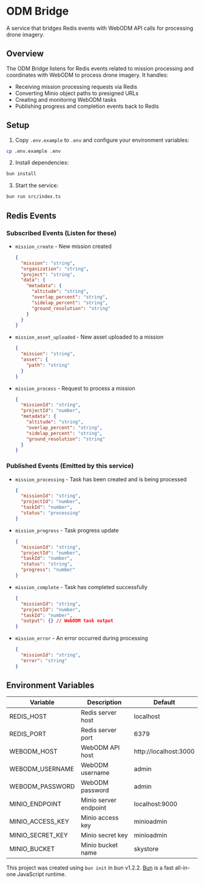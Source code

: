 # ODM Bridge

A service that bridges Redis events with WebODM API calls for processing drone imagery.

## Overview

The ODM Bridge listens for Redis events related to mission processing and coordinates with WebODM to process drone imagery. It handles:

- Receiving mission processing requests via Redis
- Converting Minio object paths to presigned URLs
- Creating and monitoring WebODM tasks
- Publishing progress and completion events back to Redis

## Setup

1. Copy `.env.example` to `.env` and configure your environment variables:
```bash
cp .env.example .env
```

2. Install dependencies:
```bash
bun install
```

3. Start the service:
```bash
bun run src/index.ts
```

## Redis Events

### Subscribed Events (Listen for these)

- `mission_create` - New mission created
  ```json
  {
    "mission": "string",
    "organization": "string",
    "project": "string",
    "data": {
      "metadata": {
        "altitude": "string",
        "overlap_percent": "string",
        "sidelap_percent": "string",
        "ground_resolution": "string"
      }
    }
  }
  ```

- `mission_asset_uploaded` - New asset uploaded to a mission
  ```json
  {
    "mission": "string",
    "asset": {
      "path": "string"
    }
  }
  ```

- `mission_process` - Request to process a mission
  ```json
  {
    "missionId": "string",
    "projectId": "number",
    "metadata": {
      "altitude": "string",
      "overlap_percent": "string",
      "sidelap_percent": "string",
      "ground_resolution": "string"
    }
  }
  ```

### Published Events (Emitted by this service)

- `mission_processing` - Task has been created and is being processed
  ```json
  {
    "missionId": "string",
    "projectId": "number",
    "taskId": "number",
    "status": "processing"
  }
  ```

- `mission_progress` - Task progress update
  ```json
  {
    "missionId": "string",
    "projectId": "number",
    "taskId": "number",
    "status": "string",
    "progress": "number"
  }
  ```

- `mission_complete` - Task has completed successfully
  ```json
  {
    "missionId": "string",
    "projectId": "number",
    "taskId": "number",
    "output": {} // WebODM task output
  }
  ```

- `mission_error` - An error occurred during processing
  ```json
  {
    "missionId": "string",
    "error": "string"
  }
  ```

## Environment Variables

| Variable | Description | Default |
|----------|-------------|---------|
| REDIS_HOST | Redis server host | localhost |
| REDIS_PORT | Redis server port | 6379 |
| WEBODM_HOST | WebODM API host | http://localhost:3000 |
| WEBODM_USERNAME | WebODM username | admin |
| WEBODM_PASSWORD | WebODM password | admin |
| MINIO_ENDPOINT | Minio server endpoint | localhost:9000 |
| MINIO_ACCESS_KEY | Minio access key | minioadmin |
| MINIO_SECRET_KEY | Minio secret key | minioadmin |
| MINIO_BUCKET | Minio bucket name | skystore |

This project was created using `bun init` in bun v1.2.2. [Bun](https://bun.sh) is a fast all-in-one JavaScript runtime.
